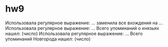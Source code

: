 # hw9
Использовала регулярное выражение: ... заменила все вхождения на ...
Использовала регулярное выражение: ... Всего упоминаний о князьях нашел: (число)
Использовала регулярное выражение: ... Всего упоминаний Новгорода нашел: (число)
